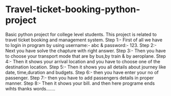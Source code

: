 # Travel-ticket-booking-python-project
Basic python project for college level students. This project is related to travel ticket booking and management system. 
Step 1:- First of all we have to login in program by using username:- abc & password:- 123.
Step 2:- Next you have solve the chapture with right answer.
Step 3:- Then you have to choose your transport mode that are by bus,by train & by aeroplane.
Step 4:- Then it shows your arrival location and you have to choose one of the destination location.
Step 5:- Then it shows you all details about journey like date, time,duration and budgets.
Step 6:- then you have enter your no of passenger.
Step 7:- then you have to add passengers details in proper manner.
Step 8:- Then it shows your bill.
and then here programe ends wihts thanks words.......

